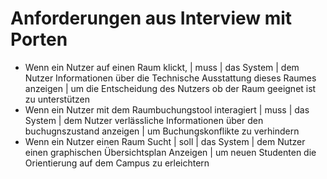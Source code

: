 # Anforderungen aus Interview mit Porten

- Wenn ein Nutzer auf einen Raum klickt, | muss | das System | dem Nutzer Informationen über die Technische Ausstattung dieses Raumes anzeigen | um die Entscheidung des Nutzers ob der Raum geeignet ist zu unterstützen
- Wenn ein Nutzer mit dem Raumbuchungstool interagiert | muss | das System | dem Nutzer verlässliche Informationen über den buchugnszustand anzeigen | um Buchungskonflikte zu verhindern
- Wenn ein Nutzer einen Raum Sucht | soll | das System | dem Nutzer einen graphischen Übersichtsplan Anzeigen | um neuen Studenten die Orientierung auf dem Campus zu erleichtern


